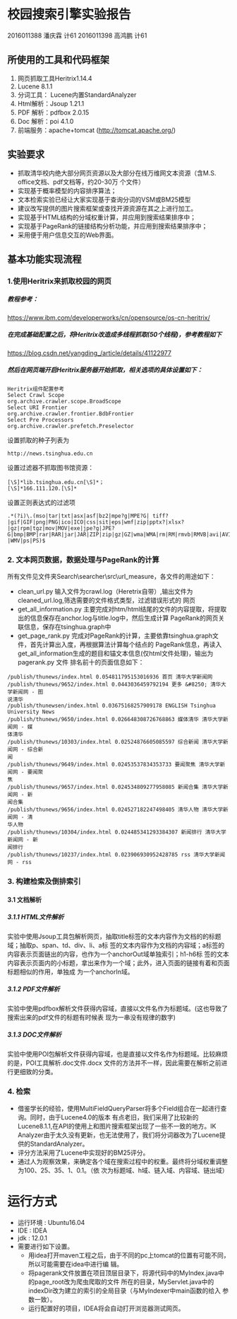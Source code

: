 # 校园搜索引擎实验报告
2016011388 潘庆霖 计61
2016011398 ⾼鸿鹏 计61
## 所使⽤的⼯具和代码框架
1. ⽹⻚抓取⼯具Heritrix1.14.4
2. Lucene 8.1.1
3. 分词⼯具： Lucene内置StandardAnalyzer
4. Html解析：Jsoup 1.21.1
5. PDF 解析：pdfbox 2.0.15
6. Doc 解析：poi 4.1.0
7. 前端服务：apache+tomcat (http://tomcat.apache.org/)
## 实验要求
+ 抓取清华校内绝⼤部分⽹⻚资源以及⼤部分在线万维⽹⽂本资源（含M.S. office⽂档、pdf⽂档等，约20-30万
个⽂件）
+ 实现基于概率模型的内容排序算法；
+ ⽂本检索实验已经让⼤家实现基于查询分词的VSM或BM25模型
+ 建议改写提供的图⽚搜索框架或查找开源资源在其之上进⾏加⼯。
+ 实现基于HTML结构的分域权重计算，并应⽤到搜索结果排序中；
+ 实现基于PageRank的链接结构分析功能，并应⽤到搜索结果排序中；
+ 采⽤便于⽤户信息交互的Web界⾯。
## 基本功能实现流程
### 1.使⽤Heritrix来抓取校园的⽹⻚
##### 教程参考：
https://www.ibm.com/developerworks/cn/opensource/os-cn-heritrix/
##### 在完成基础配置之后，将Heritrix改造成多线程抓取(50个线程)，参考教程如下
https://blog.csdn.net/yangding_/article/details/41122977
##### 然后在⽹⻚端开启Heritrix服务器开始抓取，相关选项的具体设置如下：
```
Heritrix组件配置参考
Select Crawl Scope
org.archive.crawler.scope.BroadScope
Select URI Frontier
org.archive.crawler.frontier.BdbFrontier
Select Pre Processors
org.archive.crawler.prefetch.Preselector
```
设置抓取的种⼦列表为
```
http://news.tsinghua.edu.cn
```
设置过滤器不抓取图书馆资源：
```
[\S]*lib.tsinghua.edu.cn[\S]*；
[\S]*166.111.120.[\S]*
```
设置正则表达式的过滤项
```
.*(?i)\.(mso|tar|txt|asx|asf|bz2|mpe?g|MPE?G| tiff?
|gif|GIF|png|PNG|ico|ICO|css|sit|eps|wmf|zip|pptx?|xlsx?|gz|rpm|tgz|mov|MOV|exe|jpe?g|JPE?
G|bmp|BMP|rar|RAR|jar|JAR|ZIP|zip|gz|GZ|wma|WMA|rm|RM|rmvb|RMVB|avi|AVI|swf|SWF|mp3|MP3|wmv
|WMV|ps|PS)$
```
### 2. ⽂本⽹⻚数据，数据处理与PageRank的计算
所有⽂件⻅⽂件夹Search\searcher\src\url_measure，各⽂件的⽤途如下：
+ clean_url.py
输⼊⽂件为crawl.log（Heretrix⾃带）,输出⽂件为cleaned_url.log,筛选需要的⽂件格式类型，过滤错误形式的
⽹⻚
+ get_all_information.py
主要完成对htm/html结尾的⽂件的内容提取，将提取出的信息保存在anchor.log与title.log中，然后⽣成计算
PageRank的⽹⻚关联信息，保存在tsinghua.graph中
+ get_page_rank.py
完成对PageRank的计算，主要依靠tsinghua.graph⽂件，⾸先计算出⼊度，再根据算法计算每个结点的
PageRank信息，再读⼊get_all_information⽣成的题⽬和锚⽂本信息(仅html⽂件处理)，输出为pagerank.py
⽂件
排名前⼗的⻚⾯信息如下：
```
/publish/thunews/index.html 0.054811795153016936 ⾸⻚ 清华⼤学新闻⽹
/publish/thunews/9652/index.html 0.0443036459792194 更多 &#8250; 清华⼤学新闻⽹ - 图
说清华
/publish/thunewsen/index.html 0.03675168257909178 ENGLISH Tsinghua University News
/publish/thunews/9650/index.html 0.026648308726768863 媒体清华 清华⼤学新闻⽹ - 媒
体清华
/publish/thunews/10303/index.html 0.02524876605085597 综合新闻 清华⼤学新闻⽹ - 综合新
闻
/publish/thunews/9649/index.html 0.02453537834353733 要闻聚焦 清华⼤学新闻⽹ - 要闻聚
焦
/publish/thunews/9657/index.html 0.024534809277958085 新闻合集 清华⼤学新闻⽹ - 新
闻合集
/publish/thunews/9656/index.html 0.024527182247498405 清华⼈物 清华⼤学新闻⽹ - 清
华⼈物
/publish/thunews/10304/index.html 0.024485341293384307 新闻排⾏ 清华⼤学新闻⽹ - 新
闻排⾏
/publish/thunews/10237/index.html 0.023906930952428785 rss 清华⼤学新闻⽹ - rss
```
### 3. 构建检索及倒排索引
#### 3.1 ⽂档解析
##### 3.1.1 HTML⽂件解析
实验中使⽤Jsoup⼯具包解析⽹⻚，抽取title标签的⽂本内容作为⽂档的的标题域；抽取p、span、td、div、li、a标
签的⽂本内容作为⽂档的内容域；a标签的内容表⽰⻚⾯链出的内容，也作为⼀个anchorOut域单独索引；h1-h6标
签的⽂本内容表⽰⻚⾯内的⼩标题，拿出来作为⼀个域；此外，进⼊⻚⾯的链接有着和⻚⾯标题相似的作⽤，单独成
为⼀个anchorIn域。
##### 3.1.2 PDF⽂件解析
实验中使⽤pdfbox解析⽂件获得内容域，直接以⽂件名作为标题域。(这也导致了搜索出来的pdf⽂件的标题有时候表
现为⼀串没有规律的数字)
##### 3.1.3 DOC⽂件解析
实验中使⽤POI包解析⽂件获得内容域，也是直接以⽂件名作为标题域。⽐较⿇烦的是，POI⼯具解析.doc⽂件.docx
⽂件的⽅法并不⼀样，因此需要在解析之前进⾏更细致的分类。
### 4. 检索
+ 借鉴学⻓的经验，使⽤MultiFieldQueryParser将多个Field组合在⼀起进⾏查询。同时，由于Lucene4.0的版本
有点⽼旧，我们采⽤了⽐较新的Lucene8.1.1,在API的使⽤上和图⽚搜索框架出现了⼀些不⼀致的地⽅。IK
Analyzer由于太久没有更新，也⽆法使⽤了，我们将分词器改为了Lucene提供的StandardAnalyzer。
+ 评分⽅法采⽤了Lucene中实现好的BM25评分。
+ 通过⼈为观察效果，来确定各个域在搜索过程中的权重。最终将分域权重调整为100、25、35、1、0.1。（依
次为标题域、h域、链⼊域、内容域、链出域）
# 运⾏⽅式
+ 运⾏环境 : Ubuntu16.04
+ IDE : IDEA
+ jdk : 12.0.1
+ 需要进⾏如下设置。
  + ⽤idea打开maven⼯程之后，由于不同的pc上tomcat的位置有可能不同，所以可能需要在idea中进⾏编
辑。
  + 将pagerank⽂件放置在项⽬顶层⽬录下，将源代码中的MyIndex.java中的page_root改为爬⾍爬取的⽂件
所在的⽬录，MyServlet.java中的indexDir改为建⽴的索引的全局⽬录（与MyIndexer中main函数的给⼊
参数⼀致）。
  + 运⾏配置好的项⽬，IDEA将会⾃动打开浏览器测试⽹⻚。
